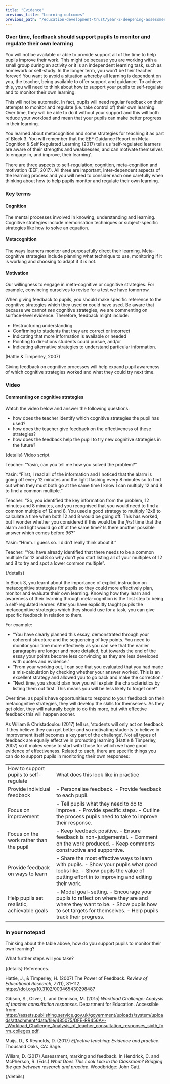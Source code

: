 ```yaml
---
title: "Evidence"
previous_title: "Learning outcomes"
previous_path: "/education-development-trust/year-2-deepening-assessment-feedback-and-questioning/summer-week-1-ect-learning-outcomes"
---
```


### Over time, feedback should support pupils to monitor and regulate their own learning

You will not be available or able to provide support all of the time to help pupils improve their work. This might be because you are working with a small group during an activity or it is an independent learning task, such as homework or self-study. In the longer term, you won’t be their teacher forever! You want to avoid a situation whereby all learning is dependent on you, the teacher, being available to offer support and guidance. To achieve this, you will need to think about how to support your pupils to self-regulate and to monitor their own learning.

This will not be automatic. In fact, pupils will need regular feedback on their attempts to monitor and regulate (i.e. take control of) their own learning. Over time, they will be able to do it without your support and this will both reduce your workload and mean that your pupils can make better progress in their learning.

You learned about metacognition and some strategies for teaching it as part of Block 3. You will remember that the EEF Guidance Report on Meta-Cognition & Self Regulated Learning (2017) tells us ‘self-regulated learners are aware of their strengths and weaknesses, and can motivate themselves to engage in, and improve, their learning’.

There are three aspects to self-regulation; cognition, meta-cognition and motivation (EEF, 2017). All three are important, inter-dependent aspects of the learning process and you will need to consider each one carefully when thinking about how to help pupils monitor and regulate their own learning.



### Key terms

#### Cognition

The mental processes involved in knowing, understanding and learning.
  Cognitive strategies include memorisation techniques or subject-specific
  strategies like how to solve an equation.

#### Metacognition

The ways learners monitor and purposefully direct their learning.
  Meta-cognitive strategies include planning what technique to use, monitoring
  if it is working and choosing to adapt if it is not.

#### Motivation

Our willingness to engage in meta-cognitive or cognitive strategies. For
  example, convincing ourselves to revise for a test we have tomorrow.


When giving feedback to pupils, you should make specific reference to the cognitive strategies which they used or could have used. Be aware that because we cannot _see_ cognitive strategies, we are commenting on surface-level evidence. Therefore, feedback might include:

- Restructuring understanding
- Confirming to students that they are correct or incorrect
- Indicating that more information is available or needed
- Pointing to directions students could pursue, and/or
- Indicating alternative strategies to understand particular information.

(Hattie & Timperley, 2007)

Giving feedback on cognitive processes will help expand pupil awareness of which cognitive strategies worked and what they could try next time.

### Video

#### Commenting on cognitive strategies

Watch the video below and answer the following questions:

* how does the teacher identify which cognitive strategies the pupil has used?
* how does the teacher give feedback on the effectiveness of these strategies?
* how does the feedback help the pupil to try new cognitive strategies in the
    future?

{details}
Video script.


Teacher: “Yasin, can you tell me how you solved the problem?”

Yasin: “First, I read all of the information and I noticed that the alarm is going off every 12 minutes and the light flashing every 8 minutes so to find out when they must both go at the same time I know I can multiply 12 and 8 to find a common multiple.”

Teacher: “So, you identified the key information from the problem, 12 minutes and 8 minutes, and you recognised that you would need to find a common multiple of 12 and 8. You used a good strategy to multiply 12x8 to calculate a time when both 12 and 8 would be going off. This has worked, but I wonder whether you considered if this would be the _first_ time that the alarm and light would go off at the same time? Is there another possible answer which comes before 96?”

Yasin: “Hmm. I guess so. I didn’t really think about it.”

Teacher: “You have already identified that there needs to be a common multiple for 12 and 8 so why don’t you start listing all of your multiples of 12 and 8 to try and spot a lower common multiple”.

{/details}

In Block 3, you learnt about the importance of explicit instruction on metacognitive strategies for pupils so they could more effectively plan, monitor and evaluate their own learning. Knowing how they learn and awareness of their learning through meta-cognition is the first step to being a self-regulated learner. After you have explicitly taught pupils the metacognitive strategies which they should use for a task, you can give specific feedback in relation to them.

For example:

- “You have clearly planned this essay, demonstrated through your coherent structure and the sequencing of key points. You need to monitor your time more effectively as you can see that the earlier paragraphs are longer and more detailed, but towards the end of the essay your points become less convincing as they are less developed with quotes and evidence.”
- “From your working out, I can see that you evaluated that you had made a mis-calculation by checking whether your answer worked. This is an excellent strategy and allowed you to go back and make the correction.”
- “Next time, you should plan how you will explain the characteristics by listing them out first. This means you will be less likely to forget one!”

Over time, as pupils have opportunities to respond to your feedback on their metacognitive strategies, they will develop the skills for themselves. As they get older, they will naturally begin to do this more, but with effective feedback this will happen sooner.

As Wiliam & Christadoulou (2017) tell us, ‘students will only act on feedback if they believe they can get better and so motivating students to believe in improvement itself becomes a key part of the challenge’. Not all types of feedback are equally effective in promoting learning (Hattie & Timperley, 2007) so it makes sense to start with those for which we have good evidence of effectiveness. Related to each, there are specific things you can do to support pupils in monitoring their own responses:

|                                             |                                                                                                                                                                                            |
| ------------------------------------------- | ------------------------------------------------------------------------------------------------------------------------------------------------------------------------------------------ |
| How to support pupils to self-regulate  | What does this look like in practice                                                                                                                                                   |
| Provide individual feedback                 | - Personalise feedback. - Provide feedback to each pupil.                                                                                                                                  |
| Focus on improvement                        | - Tell pupils what they need to do to improve. - Provide specific steps. - Outline the process pupils need to take to improve their response.                                              |
| Focus on the work rather than the pupil     | - Keep feedback positive. - Ensure feedback is non-judgemental. - Comment on the work produced. - Keep comments constructive and supportive.                                               |
| Provide feedback on ways to learn           | - Share the most effective ways to learn with pupils. - Show your pupils what good looks like. - Show pupils the value of putting effort in to improving and editing their work.           |
| Help pupils set realistic, achievable goals | - Model goal-setting. - Encourage your pupils to reflect on where they are and where they want to be. - Show pupils how to set targets for themselves. - Help pupils track their progress. |



### In your notepad

Thinking about the table above, how do you support pupils to monitor their
      own learning? 

What further steps will you take?


{details}
References.


Hattie, J., &amp; Timperley, H. (2007) The Power of Feedback. _Review of Educational Research_, _77_(1), 81–112. <a href="https://doi.org/10.3102/003465430298487">https://doi.org/10.3102/003465430298487</a>

Gibson, S., Oliver, L. and Dennison, M. (2015) _Workload Challenge: Analysis of teacher consultation responses_. Department for Education. Accessible from: <a href="https://assets.publishing.service.gov.uk/government/uploads/system/uploads/attachment_data/file/485075/DFE-RR456A_-_Workload_Challenge_Analysis_of_teacher_consultation_responses_sixth_form_colleges.pdf">https://assets.publishing.service.gov.uk/government/uploads/system/uploads/attachment*data/file/485075/DFE-RR456A*-_Workload_Challenge_Analysis_of_teacher_consultation_responses_sixth_form_colleges.pdf</a>.

Muijs, D., &amp; Reynolds, D. (2017) _Effective teaching: Evidence and practice_. Thousand Oaks, CA: Sage.

Wiliam, D. (2017) Assessment, marking and feedback. In Hendrick, C. and McPherson, R. (Eds.) _What Does This Look Like in the Classroom? Bridging the gap between research and practice_. Woodbridge: John Catt.

{/details}

